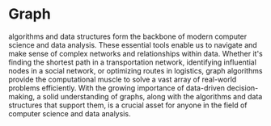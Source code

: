 # Graph
 algorithms and data structures form the backbone of modern computer science and data analysis.
 These essential tools enable us to navigate and make sense of complex networks and relationships within data.
 Whether it's finding the shortest path in a transportation network, identifying influential nodes in a social network, or optimizing routes in logistics,
 graph algorithms provide the computational muscle to solve a vast array of real-world problems efficiently. 
With the growing importance of data-driven decision-making, a solid understanding of graphs, along with the algorithms and data structures that support them, is a crucial asset for anyone in the field of computer science and data analysis.
